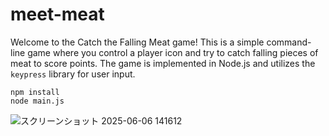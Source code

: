 # meet-meat

Welcome to the Catch the Falling Meat game! This is a simple command-line game where you control a player icon and try to catch falling pieces of meat to score points. The game is implemented in Node.js and utilizes the `keypress` library for user input.

``` consol
npm install
node main.js
```
![スクリーンショット 2025-06-06 141612](https://github.com/user-attachments/assets/7670e9e2-a9ab-4e76-9470-2470c6bae1a8)
